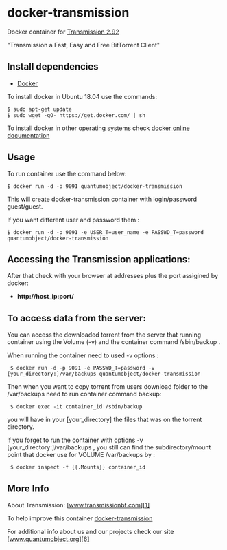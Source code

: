 # docker-transmission

Docker container for [Transmission 2.92][3]

"Transmission a Fast, Easy and Free BitTorrent Client"

## Install dependencies

  - [Docker][2]

To install docker in Ubuntu 18.04 use the commands:

    $ sudo apt-get update
    $ sudo wget -qO- https://get.docker.com/ | sh

 To install docker in other operating systems check [docker online documentation][4]

## Usage

To run container use the command below:

    $ docker run -d -p 9091 quantumobject/docker-transmission

This will create docker-transmission container with login/password guest/guest.

If you want different user and password them : 

    $ docker run -d -p 9091 -e USER_T=user_name -e PASSWD_T=password quantumobject/docker-transmission

## Accessing the Transmission applications:

After that check with your browser at addresses plus the port assigined by docker:

  - **http://host_ip:port/**

## To access data from the server:

 You can access the downloaded torrent from the server that running container using the Volume (-v) and the container command /sbin/backup .
 
 When running the container need to used -v options :
 
     $ docker run -d -p 9091 -e PASSWD_T=password -v [your_directory:]/var/backups quantumobject/docker-transmission
     
Then when you want to copy torrent from users download folder to the /var/backups need to run container command backup:

     $ docker exec -it container_id /sbin/backup
 
 you will have in your [your_directory] the files that was on the torrent directory. 
 
 if you forget to run the container with options -v [your_directory:]/var/backups , you still can find the subdirectory/mount point that docker use for VOLUME /var/backups by :
 
     $ docker inspect -f {{.Mounts}} container_id
 
## More Info

About Transmission: [www.transmissionbt.com][1]

To help improve this container [docker-transmission][5]

For additional info about us and our projects check our site [www.quantumobject.org][6]

[1]:http://www.transmissionbt.com/
[2]:https://www.docker.com
[3]:https://github.com/transmission/transmission/releases/tag/2.94
[4]:http://docs.docker.com
[5]:https://github.com/QuantumObject/docker-transmission
[6]:http://www.quantumobject.org/
